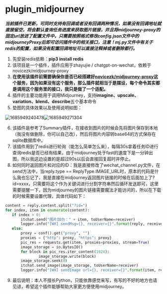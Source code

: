 # plugin_midjourney
***当前插件已更新，可同时支持有回调或者没有回调两种情况，如果没有回调地址就直接留空，将会默认查询任务进度来获取图片链接，并且将midjourney-proxy的固定url放进了配置文件中，只需要按照格式修改config.json文件中的midjourneyProxy后即可访问插件中的相关接口，注意！mj.py文件中有关于redis的配置，如果没有配置回调地址可以直接注释掉或者删除都行。***
1. 先安装redis依赖：**pip3 install redis**
2. 该项目是一个插件，插件应用于zhayujie / chatgpt-on-wechat，依赖于novicezk/midjourney-proxy
3. **在使用该插件前需要确保你是否已经搭建好[novicezk/midjourney-proxy](https://github.com/novicezk/midjourney-proxy)这个服务，因为如果没有这个服务，那么插件就相当于是摆设，每个命令其实都是调用这个服务里的接口，我只是做了一个适配。**
4. 插件的主要功能用于调用Midjourney，支持**imagine、upscale、variation、blend、describe**五个基本命令
5. 垫图的具体效果以及使用说明如图：

![1685949240478](https://github.com/Git-HandClup/plugin_midjourney/assets/38003767/dd067454-203b-40d1-8512-92fdcbc02526)![1685949271304](https://github.com/Git-HandClup/plugin_midjourney/assets/38003767/839e6a4a-59d9-4fc4-abad-cb3a92862922)

6. 该插件是参考了Summary插件，在接收到图片的时候会先将图片保存到本地（我没有做删除，你可以自己改），然后将图片内容转base64的方式保存在sqlite数据库中。
7. 该插件用到了redis进行轮询（能怎么简单怎么来），每隔30s拿着任务ID进行查询redis是否已经有结果，由于midjourney处于fast的速度下是一分钟出图，所以我这边设置的是超过90s以后会直接回复超时并停止。
8. 如何同时返回图片和对应的ID：我是直接修改了wechat_channel.py文件，在send方法中，当reply.type == ReplyType.IMAGE_URL时，原本的代码是什么我也忘记了，我是直接在midjourney返回图片链接的时候在后面加上了?id=xxxx，只需要将这个作为关键词进行分割字符串然后循环发送即可，这里需要提醒一下，因为midjourney的图片链接需要魔法才能访问的，所以在下载的时候需要设置代理，具体代码如下：
 ```python             
content = reply.content.split("?id=")
for index, item in enumerate(content):
	if index > 0:
		itchat.send("图片ID为：" + item, toUserName=receiver)
		logger.info("[WX] sendMsg={}, receiver={}".format(reply, receiver))
	else:
		proxy = conf().get("proxy", "")
		proxies = {"http": proxy, "https": proxy}
		pic_res = requests.get(item, proxies=proxies, stream=True)
		image_storage = io.BytesIO()
		for block in pic_res.iter_content(1024):
				image_storage.write(block)
		image_storage.seek(0)
		itchat.send_image(image_storage, toUserName=receiver)
		logger.info("[WX] sendImage url={}, receiver={}".format(item, receiver)) 
```
9. 最后说明：本人不擅长Python，只能依靠感觉来写，有写的不好的地方也请见谅，希望这个插件能够帮助大家更方便使用midjourney。
